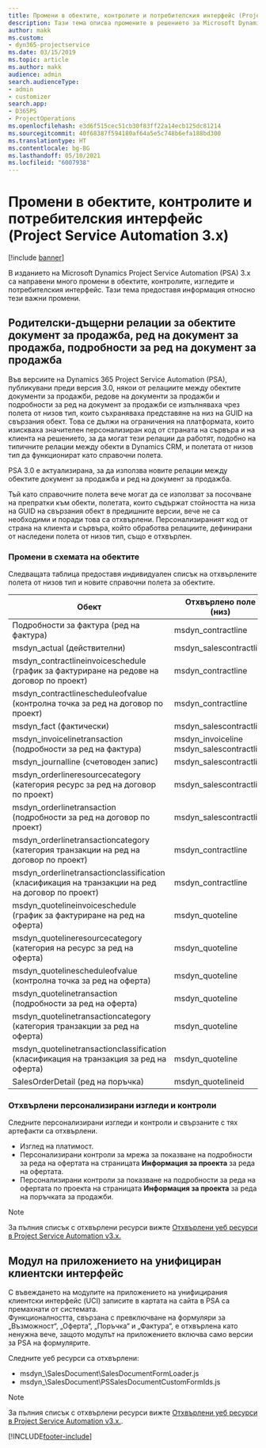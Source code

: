 ```yaml
---
title: Промени в обектите, контролите и потребителския интерфейс (Project Service Automation 3.x)
description: Тази тема описва промените в решението за Microsoft Dynamics Project Service Automation 3.x.
author: makk
ms.custom:
- dyn365-projectservice
ms.date: 03/15/2019
ms.topic: article
ms.author: makk
audience: admin
search.audienceType:
- admin
- customizer
search.app:
- D365PS
- ProjectOperations
ms.openlocfilehash: e3d6f515cec51cb30f83ff22a14ecb125dc81214
ms.sourcegitcommit: 40f68387f594180af64a5e5c748b6efa188bd300
ms.translationtype: HT
ms.contentlocale: bg-BG
ms.lasthandoff: 05/10/2021
ms.locfileid: "6007938"
---
```

# <a name="entity-control-and-user-interface-changes-project-service-automation-3x"></a>Промени в обектите, контролите и потребителския интерфейс (Project Service Automation 3.x)

[!include [banner](../../includes/psa-now-project-operations.md)]


В изданието на Microsoft Dynamics Project Service Automation (PSA) 3.x са направени много промени в обектите, контролите, изгледите и потребителския интерфейс. Тази тема предоставя информация относно тези важни промени.

## <a name="parent-child-relationships-for-sales-document-sales-document-line-sales-document-line-detail-entities"></a>Родителски-дъщерни релации за обектите документ за продажба, ред на документ за продажба, подробности за ред на документ за продажба
Във версиите на Dynamics 365 Project Service Automation (PSA), публикувани преди версия 3.0, някои от релациите между обектите документи за продажби, редове на документи за продажби и подробности за ред на документ за продажби се изпълняваха чрез полета от низов тип, които съхраняваха представяне на низ на GUID на свързания обект. Това се дължи на ограничения на платформата, които изискваха значителен персонализиран код от страната на сървъра и на клиента на решението, за да могат тези релации да работят, подобно на типичните релации между обекти в Dynamics CRM, и полетата от низов тип да функционират като справочни полета.

PSA 3.0 е актуализирана, за да използва новите релации между обектите документ за продажба и ред на документ за продажба.

Тъй като справочните полета вече могат да се използват за посочване на препратки към обекти, полетата, които съдържат стойността на низа на GUID на свързания обект в предишните версии, вече не са необходими и поради това са отхвърлени. Персонализираният код от страна на клиента и сървъра, който обработва релациите, дефинирани от наследени полета от низов тип, също е отхвърлен.

### <a name="entity-schema-changes"></a>Промени в схемата на обектите
Следващата таблица предоставя индивидуален списък на отхвърлените полета от низов тип и новите справочни полета за обектите. 

 Обект |   Отхвърлено поле (низ) | Ново поле (справочно)
--- | --- | ---
Подробности за фактура (ред на фактура) |  msdyn_contractline |    msdyn_contractlineid
msdyn_actual (действителни) | msdyn_salescontractline |   msdyn_salescontractlineid
msdyn_contractlineinvoiceschedule (график за фактуриране на редове на договор по проект) |    msdyn_contractline |    msdyn_contractlineid
msdyn_contractlinescheduleofvalue (контролна точка за ред на договор по проект) |   msdyn_contractline |    msdyn_contractlineid
msdyn_fact (фактически) | msdyn_salescontractline |   msdyn_salescontractlineid
msdyn_invoicelinetransaction (подробности за ред на фактура) | msdyn_invoiceline <br> msdyn_salescontractline | msdyn_invoicelineid <br> msdyn_salescontractlineid
msdyn_journalline (счетоводен запис) |  msdyn_salescontractline |   msdyn_salescontractlineid
msdyn_orderlineresourcecategory (категория ресурс за ред на договор по проект) | msdyn_salescontractline |   msdyn_contractlineid
msdyn_orderlinetransaction (подробности за ред на договор по проект) | msdyn_salescontractline |   msdyn_salescontractlineid
msdyn_orderlinetransactioncategory (категория транзакции на ред на договор по проект) |   msdyn_contractline |    msdyn_contractlineid
msdyn_orderlinetransactionclassification (класификация на транзакции на ред на договор по проект) |   msdyn_contractline |    msdyn_contractlineid
msdyn_quotelineinvoiceschedule (график за фактуриране на ред на оферта) |  msdyn_quoteline |   msdyn_quotelineid
msdyn_quotelineresourcecategory (категория на ресурс за ред на оферта) |    msdyn_quoteline |   msdyn_quotelineid
msdyn_quotelinescheduleofvalue (контролна точка за ред на оферта) | msdyn_quoteline |   msdyn_quotelineid
msdyn_quotelinetransaction (подробности за ред на оферта) |    msdyn_quoteline |   msdyn_quotelineid
msdyn_quotelinetransactioncategory (категория транзакции за ред на оферта) |  msdyn_quoteline |   msdyn_quotelineid
msdyn_quotelinetransactionclassification (класификация на транзакция за ред на оферта) |  msdyn_quoteline |   msdyn_quotelineid
SalesOrderDetail (ред на поръчка) | msdyn_quotelineid | msdyn_quoteline 

### <a name="deprecated-custom-views-and-controls"></a>Отхвърлени персонализирани изгледи и контроли
Следните персонализирани изгледи и контроли и свързаните с тях артефакти са отхвърлени.

- Изглед на платимост.
- Персонализирани контроли за мрежа за показване на подробности за реда на офертата на страницата **Информация за проекта** за реда на офертата.
- Персонализирани контроли за показване на подробности за реда на офертата по проекта на страницата **Информация за проекта** за реда на поръчката за продажби.

> [!NOTE]
> За пълния списък с отхвърлени ресурси вижте [Отхвърлени уеб ресурси в Project Service Automation v3.x.](../developer-guides/web-resources-deprecated-v3.x.md)

## <a name="unified-client-interface-app-module"></a>Модул на приложението на унифициран клиентски интерфейс
С въвеждането на модулите на приложението на унифицирания клиентски интерфейс (UCI) записите в картата на сайта в PSA са премахнати от системата.  
Функционалността, свързана с превключване на формуляри за „Възможност“, „Оферта“, „Поръчка“ и „Фактура“, е отхвърлена като ненужна вече, защото модулът на приложението включва само версии за PSA на формулярите.  

Следните уеб ресурси са отхвърлени:

- msdyn_\SalesDocument\SalesDocumentFormLoader.js
- msdyn_\SalesDocument\PSSalesDocumentCustomFormIds.js

> [!NOTE]
> За пълния списък с отхвърлени ресурси вижте [Отхвърлени уеб ресурси в Project Service Automation v3.x.](../developer-guides/web-resources-deprecated-v3.x.md).




[!INCLUDE[footer-include](../../includes/footer-banner.md)]